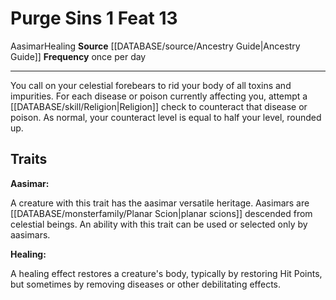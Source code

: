 ﻿---
actions: '[one-action]'
cost: null
element: null
feat: Purge Sins
frequency: once per day
heighten_level: null
id: '2295'
level: '13'
name: Purge Sins
prerequisite: null
rarity: Common
requirement: null
rus_type_level: null
school: null
source: '[[DATABASE/source/Ancestry Guide|Ancestry Guide]]'
subcategory: null
trait:
- '[[DATABASE/trait/Aasimar|Aasimar]]'
- '[[DATABASE/trait/Healing|Healing]]'
trigger: null
type: Feat

---
# Purge Sins <span class="action-icon">1</span> <span class="item-type">Feat 13</span>

<span class="item-trait">Aasimar</span><span class="item-trait">Healing</span>
**Source** [[DATABASE/source/Ancestry Guide|Ancestry Guide]] 
**Frequency** once per day

---
You call on your celestial forebears to rid your body of all toxins and impurities. For each disease or poison currently affecting you, attempt a [[DATABASE/skill/Religion|Religion]] check to counteract that disease or poison. As normal, your counteract level is equal to half your level, rounded up.

## Traits

**Aasimar:**

A creature with this trait has the aasimar versatile heritage. Aasimars are [[DATABASE/monsterfamily/Planar Scion|planar scions]] descended from celestial beings. An ability with this trait can be used or selected only by aasimars.

**Healing:**

A healing effect restores a creature's body, typically by restoring Hit Points, but sometimes by removing diseases or other debilitating effects.